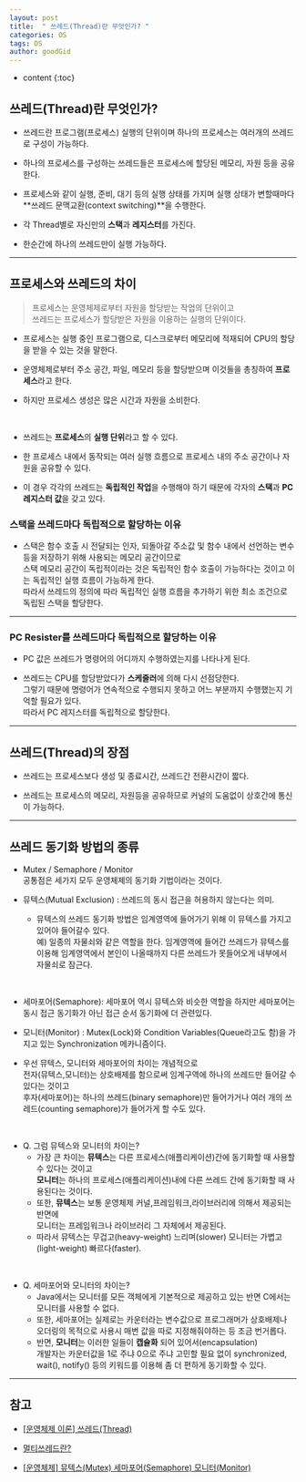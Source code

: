 ```yaml
---
layout: post
title:  " 쓰레드(Thread)란 무엇인가? "
categories: OS
tags: OS
author: goodGid
---
```

* content
{:toc}

## 쓰레드(Thread)란 무엇인가?

* 쓰레드란 프로그램(프로세스) 실행의 단위이며 하나의 프로세스는 여러개의 쓰레드로 구성이 가능하다.

* 하나의 프로세스를 구성하는 쓰레드들은 프로세스에 할당된 메모리, 자원 등을 공유한다.

* 프로세스와 같이 실행, 준비, 대기 등의 실행 상태를 가지며 실행 상태가 변할때마다 **쓰레드 문맥교환(context switching)**을 수행한다.

* 각 Thread별로 자신만의 **스택**과 **레지스터**를 가진다.

* 한순간에 하나의 쓰레드만이 실행 가능하다.











---

## 프로세스와 쓰레드의 차이

> 프로세스는 운영체제로부터 자원을 할당받는 작업의 단위이고 <br> 쓰레드는 프로세스가 할당받은 자원을 이용하는 실행의 단위이다.

* 프로세스는 실행 중인 프로그램으로, 디스크로부터 메모리에 적재되어 CPU의 할당을 받을 수 있는 것을 말한다.

* 운영체제로부터 주소 공간, 파일, 메모리 등을 할당받으며 이것들을 총칭하여 **프로세스**라고 한다.

* 하지만 프로세스 생성은 많은 시간과 자원을 소비한다. 

<br>

* 쓰레드는 **프로세스**의 **실행 단위**라고 할 수 있다. 

* 한 프로세스 내에서 동작되는 여러 실행 흐름으로 프로세스 내의 주소 공간이나 자원을 공유할 수 있다. 

* 이 경우 각각의 쓰레드는 **독립적인 작업**을 수행해야 하기 때문에 각자의 **스택**과 **PC 레지스터 값**을 갖고 있다.


### 스택을 쓰레드마다 독립적으로 할당하는 이유

* 스택은 함수 호출 시 전달되는 인자, 되돌아갈 주소값 및 함수 내에서 선언하는 변수 등을 저장하기 위해 사용되는 메모리 공간이므로 <br> 스택 메모리 공간이 독립적이라는 것은 독립적인 함수 호출이 가능하다는 것이고 이는 독립적인 실행 흐름이 가능하게 한다. <br> 따라서 쓰레드의 정의에 따라 독립적인 실행 흐름을 추가하기 위한 최소 조건으로 독립된 스택을 할당한다.

---

### PC Resister를 쓰레드마다 독립적으로 할당하는 이유

* PC 값은 쓰레드가 명령어의 어디까지 수행하였는지를 나타나게 된다. 

* 쓰레드는 CPU를 할당받았다가 **스케줄러**에 의해 다시 선점당한다. <br> 그렇기 때문에 명령어가 연속적으로 수행되지 못하고 어느 부분까지 수행했는지 기억할 필요가 있다. <br> 따라서 PC 레지스터를 독립적으로 할당한다.



---


## 쓰레드(Thread)의 장점

* 쓰레드는 프로세스보다 생성 및 종료시간, 쓰레드간 전환시간이 짧다.

* 쓰레드는 프로세스의 메모리, 자원등을 공유하므로 커널의 도움없이 상호간에 통신이 가능하다.


---

## 쓰레드 동기화 방법의 종류

* Mutex / Semaphore / Monitor <br> 공통점은 세가지 모두 운영체제의 동기화 기법이라는 것이다.

* 뮤텍스(Mutual Exclusion) : 쓰레드의 동시 접근을 허용하지 않는다는 의미. 
    - 뮤텍스의 쓰레드 동기화 방법은 임계영역에 들어가기 위해 이 뮤텍스를 가지고 있어야 들어갈수 있다. <br> 예) 일종의 자물쇠와 같은 역할을 한다. 임계영역에 들어간 쓰레드가 뮤텍스를 이용해 임계영역에서 본인이 나올때까지 다른 쓰레드가 못들어오게 내부에서 자물쇠로 잠근다.
 
<br>

* 세마포어(Semaphore): 세마포어 역시 뮤텍스와 비슷한 역할을 하지만 세마포어는 동시 접근 동기화가 아닌 접근 순서 동기화에 더 관련있다.

* 모니터(Monitor) : Mutex(Lock)와 Condition Variables(Queue라고도 함)을 가지고 있는 Synchronization 메카니즘이다. 

* 우선 뮤텍스, 모니터와 세마포어의 차이는 개념적으로 <br> 전자(뮤텍스,모니터)는 상호배제를 함으로써 임계구역에 하나의 쓰레드만 들어갈 수 있다는 것이고 <br> 후자(세마포어)는 하나의 쓰레드(binary semaphore)만 들어가거나 여러 개의 쓰레드(counting semaphore)가 들어가게 할 수도 있다.

<br>

* Q. 그럼 뮤텍스와 모니터의 차이는?
    - 가장 큰 차이는 **뮤텍스**는 다른 프로세스(애플리케이션)간에 동기화할 때 사용할 수 있다는 것이고 <br> **모니터**는 하나의 프로세스(애플리케이션)내에 다른 쓰레드 간에 동기화할 때 사용된다는 것이다. 
    - 또한, **뮤텍스**는 보통 운영체제 커널,프레임워크,라이브러리에 의해서 제공되는 반면에 <br> 모니터는 프레임워크나 라이브러리 그 자체에서 제공된다. 
    - 따라서 뮤텍스는 무겁고(heavy-weight) 느리며(slower) 모니터는 가볍고(light-weight) 빠르다(faster).

<br>

* Q. 세마포어와 모니터의 차이는?
    - Java에서는 모니터를 모든 객체에게 기본적으로 제공하고 있는 반면 C에서는 모니터를 사용할 수 없다.
    - 또한, 세마포어는 실제로는 카운터라는 변수값으로 프로그래머가 상호배제나 오더링의 목적으로 사용시 매번 값을 따로 지정해줘야하는 등 조금 번거롭다. 
    - 반면, **모니터**는 이러한 일들이 **캡슐화** 되어 있어서(encapsulation) <br> 개발자는 카운터값을 1로 주냐 0으로 주냐 고민할 필요 없이 synchronized, wait(), notify() 등의 키워드를 이용해 좀 더 편하게 동기화할 수 있다.


---

## 참고

* [[운영체제 이론] 쓰레드(Thread)](http://arer.tistory.com/80)


* [멀티쓰레드란?](https://m.blog.naver.com/PostView.nhn?blogId=rja1104&logNo=220551216367&proxyReferer=https%3A%2F%2Fwww.google.co.kr%2F)


* [[운영체제] 뮤텍스(Mutex) 세마포어(Semaphore) 모니터(Monitor)](http://about-myeong.tistory.com/34)